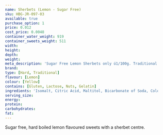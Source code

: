 ```yaml
---
name: Sherbets (Lemon - Sugar Free)
sku: HBG-JR-097-03
available: true
purchase_option: 1
price: 0.012
cost_price: 0.0048
container_water_weight: 919
container_sweets_weight: 511
width: 
height: 
depth: 
weight: 
meta_description: 'Sugar Free Lemon Sherbets only ú1/100g. Traditional sweets and more only Humbugs Confectionery Store. Specialists in satisfying your sweet tooth!'
brand: 
type: [Hard, Traditional]
flavour: [Lemon]
colour: [Yellow]
contains: [Gluten, Lactose, Nuts, Gelatin]
ingredients: 'Isomalt, Citric Acid, Maltitol, Bicarbonate of Soda, Colours: E100, Flavours: Lemon Oil'
serving_size: 
energy: 
protein: 
carbohydrates: 
fat: 
---
```

Sugar free, hard boiled lemon flavoured sweets with a sherbet centre.